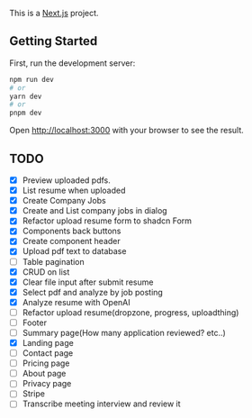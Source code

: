 This is a [Next.js](https://nextjs.org/) project.

## Getting Started

First, run the development server:

```bash
npm run dev
# or
yarn dev
# or
pnpm dev
```

Open [http://localhost:3000](http://localhost:3000) with your browser to see the result.

## TODO

- [x] Preview uploaded pdfs.
- [x] List resume when uploaded
- [x] Create Company Jobs
- [x] Create and List company jobs in dialog
- [x] Refactor upload resume form to shadcn Form
- [x] Components back buttons
- [x] Create component header
- [x] Upload pdf text to database
- [ ] Table pagination
- [x] CRUD on list
- [x] Clear file input after submit resume
- [x] Select pdf and analyze by job posting
- [x] Analyze resume with OpenAI
- [ ] Refactor upload resume(dropzone, progress, uploadthing)
- [ ] Footer
- [ ] Summary page(How many application reviewed? etc..)
- [x] Landing page
- [ ] Contact page
- [ ] Pricing page
- [ ] About page
- [ ] Privacy page
- [ ] Stripe
- [ ] Transcribe meeting interview and review it
